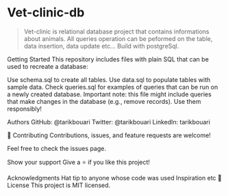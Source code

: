 # Vet-clinic-db

> Vet-clinic is relational database project that contains informations about animals. 
> All queries operation can be peformed on the table, data insertion, data update etc... 
> Build with postgreSql.

Getting Started
This repository includes files with plain SQL that can be used to recreate a database:

Use schema.sql to create all tables.
Use data.sql to populate tables with sample data.
Check queries.sql for examples of queries that can be run on a newly created database. Important note: this file might include queries that make changes in the database (e.g., remove records). Use them responsibly!

Authors
GitHub: @tarikbouari
Twitter: @tarikbouari
LinkedIn: tarikbouari

🤝 Contributing
Contributions, issues, and feature requests are welcome!

Feel free to check the issues page.

Show your support
Give a ⭐️ if you like this project!

Acknowledgments
Hat tip to anyone whose code was used
Inspiration
etc
📝 License
This project is MIT licensed.
